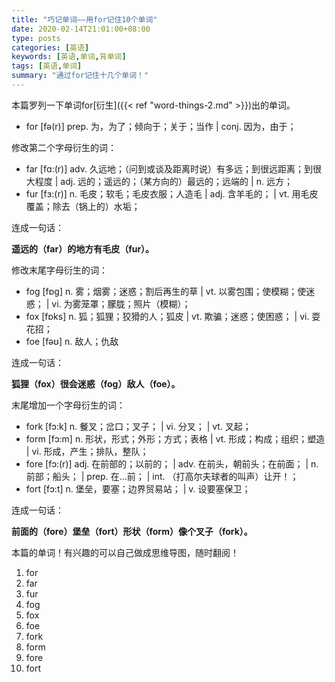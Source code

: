 ```yaml
---
title: "巧记单词——用for记住10个单词"
date: 2020-02-14T21:01:00+08:00
type: posts
categories: [英语]
keywords: [英语,单词,背单词]
tags: [英语,单词]
summary: "通过for记住十几个单词！"
---
```

本篇罗列一下单词for[衍生]({{< ref "word-things-2.md" >}})出的单词。

* for [fə(r)] prep. 为，为了；倾向于；关于；当作 | conj. 因为，由于；

修改第二个字母衍生的词：

* far [fɑ:(r)] adv. 久远地；（问到或谈及距离时说）有多远；到很远距离；到很大程度 | adj. 远的；遥远的；（某方向的）最远的；远端的 | n. 远方；
* fur [fɜ:(r)] n. 毛皮；软毛；毛皮衣服；人造毛 | adj. 含羊毛的； | vt. 用毛皮覆盖；除去（锅上的）水垢；

连成一句话：

**遥远的（far）的地方有毛皮（fur）。**

修改末尾字母衍生的词：

* fog [fɒg] n. 雾；烟雾；迷惑；割后再生的草 | vt. 以雾包围；使模糊；使迷惑； | vi. 为雾笼罩；朦胧；照片（模糊）；
* fox [fɒks] n. 狐；狐狸；狡猾的人；狐皮 | vt. 欺骗；迷惑；使困惑； | vi. 耍花招；
* foe [fəʊ] n. 敌人；仇敌

连成一句话：

**狐狸（fox）很会迷惑（fog）敌人（foe）。**

末尾增加一个字母衍生的词：

* fork [fɔ:k] n. 餐叉；岔口；叉子； | vi. 分叉； | vt. 叉起；
* form [fɔ:m] n. 形状，形式；外形；方式；表格 | vt. 形成；构成；组织；塑造 | vi. 形成，产生；排队，整队；
* fore [fɔ:(r)] adj. 在前部的；以前的； | adv. 在前头，朝前头；在前面； | n. 前部；船头； | prep. 在…前； | int. （打高尔夫球者的叫声）让开！；
* fort [fɔ:t] n. 堡垒，要塞；边界贸易站； | v. 设要塞保卫；

连成一句话：

**前面的（fore）堡垒（fort）形状（form）像个叉子（fork）。**

本篇的单词！有兴趣的可以自己做成思维导图，随时翻阅！
1. for
1. far
1. fur
1. fog
1. fox
1. foe
1. fork
1. form
1. fore
1. fort